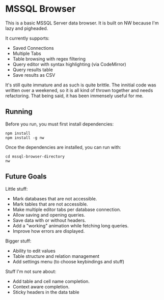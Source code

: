 # MSSQL Browser

This is a basic MSSQL Server data browser. It is built on NW because I'm lazy and pigheaded.

It currently supports:
- Saved Connections
- Multiple Tabs
- Table browsing with regex filtering
- Query editor with syntax highlighting (via CodeMirror)
- Query results table
- Save results as CSV

It's still quite immature and as such is quite brittle. The innitial code was written over a weekened, so it is all kind of thrown together and needs refactoring. That being said, it has been immensely useful for me.

## Running

Before you run, you must first install dependencies:
```shell
npm install
npm install -g nw
```

Once the dependencies are installed, you can run with:

```shell
cd mssql-browser-directory
nw
```

## Future Goals

Little stuff:
- Mark databases that are not accessible.
- Mark tables that are not accessible.
- Make multiple editor tabs per database connection.
- Allow saving and opening queries.
- Save data with or without headers.
- Add a "working" animation while fetching long queries.
- Improve how errors are displayed.

Bigger stuff:
- Ability to edit values
- Table structure and relation management
- Add settings menu (to choose keybindings and stuff)

Stuff I'm not sure about:
- Add table and cell name completion.
- Context aware completion.
- Sticky headers in the data table
